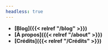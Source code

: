 ```yaml
---
headless: true
---
```


- **[Blog]({{< relref "/blog" >}})**
- **[À propos]({{< relref "/about" >}})**
- **[Crédits]({{< relref "/Crédits" >}})**

